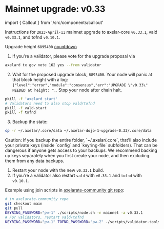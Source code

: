 # Mainnet upgrade: v0.33

import { Callout } from '/src/components/callout'

Instructions for `2023-April-11` mainnet upgrade to axelar-core `v0.33.1`, vald `v0.33.1`, and tofnd `v0.10.1`.

Upgrade height `6895400` [countdown](https://www.mintscan.io/axelar/blocks/6895400)

1. If you're a validator, please vote for the upgrade proposal via

```bash
axelard tx gov vote 162 yes --from validator
```

2. Wait for the proposed upgrade block, `6895400`. Your node will panic at that block height with a log: `{"level":"error","module":"consensus","err":"UPGRADE \"v0.33\" NEEDED at height: ",`. Stop your node after chain halt.

```bash
pkill -f 'axelard start'
# Validators need to also stop vald/tofnd
pkill -f vald-start
pkill -f tofnd
```

3. Backup the state:

```bash
cp -r ~/.axelar/.core/data ~/.axelar-dojo-1-upgrade-0.33/.core/data
```

<Callout type="warning" emoji="⚠️">
  Caution: If you backup the entire folder, `~/.axelar/.core`, that'll also include your private keys (inside `config` and `keyring-file` subfolders). That can be dangerous if anyone gets access to your backups. We recommend backing up keys separately when you first create your node, and then excluding them from any data backups.
</Callout>

1. Restart your node with the new `v0.33.1` build.
2. If you're a validator also restart `vald` with `v0.33.1` and `tofnd` with `v0.10.1`.

Example using join scripts in [axelarate-community git repo](https://github.com/axelarnetwork/axelarate-community):

```bash
# in axelarate-community repo
git checkout main
git pull
KEYRING_PASSWORD="pw-1" ./scripts/node.sh -n mainnet -a v0.33.1
# For validators, restart vald/tofnd
KEYRING_PASSWORD="pw-1" TOFND_PASSWORD="pw-2" ./scripts/validator-tools-host.sh -a v0.33.1 -q v0.10.1 -n mainnet
```
